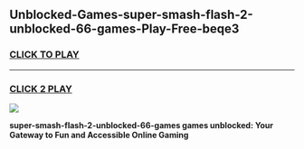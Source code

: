 
## Unblocked-Games-super-smash-flash-2-unblocked-66-games-Play-Free-beqe3
<h3>
<a href="https://premium76.site?title=super-smash-flash-2-unblocked-66-games&ref=09A">CLICK TO PLAY</a></h3>
<hr>

<h3>
<a href="https://premium76.site?title=super-smash-flash-2-unblocked-66-games&ref=09A">CLICK 2 PLAY</a>
  
</h3>

<a href="https://premium76.site?title=super-smash-flash-2-unblocked-66-games&ref=09A"><img src="https://clearcache.store/games.png"></a>


**super-smash-flash-2-unblocked-66-games games unblocked: Your Gateway to Fun and Accessible Online Gaming**
